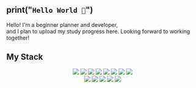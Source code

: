 ## print("`Hello World 👋`")

Hello! I'm a beginner planner and developer, <br>
and I plan to upload my study progress here. Looking forward to working together!
<!-- 
[![Solved.ac 프로필](http://mazassumnida.wtf/api/v2/generate_badge?boj=백준닉네임)](https://solved.ac/백준닉네임)
-->

## My Stack
<div align = "center">
  <img src="https://img.shields.io/badge/html5-E34F26?style=flat-square&logo=html5&logoColor=white">
  <img src="https://img.shields.io/badge/CSS3-1572B6?style=flat-square&logo=CSS3&logoColor=white">
  <img src="https://img.shields.io/badge/JavaScript-F7DF1E?style=flat-square&logo=javascript&logoColor=white">
  <img src="https://img.shields.io/badge/Python-3776AB?style=flat-square&logo=Python&logoColor=white">
  <img src="https://img.shields.io/badge/C-61DAFB?style=flat-square&logo=C&logoColor=white">
  <img src="https://img.shields.io/badge/Java-007396?style=flat-square&logo=JAVA&logoColor=white">
  <img src="https://img.shields.io/badge/MySQL-4479A1?style=flat-square&logo=Ubuntu&logoColor=white"> 
  <img src="https://img.shields.io/badge/React-61DAFB?style=flat-square&logo=react&logoColor=white"><br>
  
  <img src="https://img.shields.io/badge/Ubuntu-E95420?style=flat-square&logo=Ubuntu&logoColor=white"> 
  <img src="https://img.shields.io/badge/GitHub-181717?style=flat-squar&logo=GitHub&logoColor=white">
  <img src="https://img.shields.io/badge/VisualStudioCode-007ACC?style=flat-squar&logo=VisualStudioCode&logoColor=white">
  <img src="https://img.shields.io/badge/Figma-F24E1E?style=flat-square&logo=figma&logoColor=white">
  <img src="https://img.shields.io/badge/Eclipse IDE-2C2255?style=flat-square&logo=EclipseIDE&logoColor=white">


  
  
  <!--
  
  <img src="https://img.shields.io/badge/TypeScript-3178C6?style=flat-square&logo=typescript&logoColor=white">
  <img src="https://img.shields.io/badge/C++-61DAFB?style=flat-square&logo=C++&logoColor=white">
  <img src="https://img.shields.io/badge/Node.js-5FA04E?style=flat-square&logo=nodedotjs&logoColor=white">
   -->
</div>


